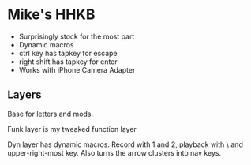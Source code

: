 # Mike's HHKB

- Surprisingly stock for the most part
- Dynamic macros
- ctrl key has tapkey for escape
- right shift has tapkey for enter 
- Works with iPhone Camera Adapter

## Layers

Base for letters and mods.

Funk layer is my tweaked function layer

Dyn layer has dynamic macros.  Record with 1 and 2, playback with \ and
upper-right-most key.  Also turns the arrow clusters into nav keys.
